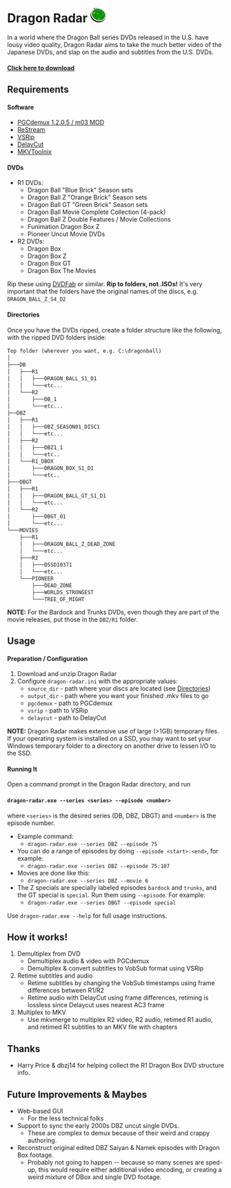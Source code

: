 # Dragon Radar ![app icon](https://raw.githubusercontent.com/gravitypriest/dragon-radar/master/icon_readme.png "Dragon Radar")
In a world where the Dragon Ball series DVDs released in the U.S. have lousy video quality, Dragon Radar aims to take the much better video of the Japanese DVDs, and slap on the audio and subtitles from the U.S. DVDs.

#### [Click here to download](https://github.com/gravitypriest/dragon-radar/releases)

## Requirements

#### Software
- [PGCdemux 1.2.0.5 / m03 MOD](http://www.videohelp.com/software/PgcDemux)
- [ReStream](http://www.videohelp.com/software/Restream)
- [VSRip](http://www.videohelp.com/software/VSRip)
- [DelayCut](http://www.videohelp.com/software/delaycut)
- [MKVToolnix](http://www.videohelp.com/software/MKVtoolnix)

#### DVDs

- R1 DVDs:
    - Dragon Ball "Blue Brick" Season sets
    - Dragon Ball Z "Orange Brick" Season sets
    - Dragon Ball GT "Green Brick" Season sets
    - Dragon Ball Movie Complete Collection (4-pack)
    - Dragon Ball Z Double Features / Movie Collections
    - Funimation Dragon Box Z
    - Pioneer Uncut Movie DVDs
- R2 DVDs:
    - Dragon Box
    - Dragon Box Z
    - Dragon Box GT
    - Dragon Box The Movies

Rip these using [DVDFab](http://www.dvdfab.cn/) or similar.  <b>Rip to folders, not .ISOs!</b>  It's very important that the folders have the original names of the discs, e.g. `DRAGON_BALL_Z_S4_D2`

#### Directories

Once you have the DVDs ripped, create a folder structure like the following, with the ripped DVD folders inside:
```
Top folder (wherever you want, e.g. C:\dragonball)
│
├───DB
│   ├───R1
│   │   ├───DRAGON_BALL_S1_D1
│   │   └───etc...
│   └───R2
│       ├───DB_1
│       └───etc...
├──DBZ
│   ├───R1
│   │   ├───DBZ_SEASON01_DISC1
│   │   └───etc...
│   ├───R2
│   │   ├───DBZ1_1
│   │   └───etc..
│   └───R1_DBOX
│       ├───DRAGON_BOX_S1_D1
│       └───etc..
├───DBGT
│   ├───R1
│   │   ├───DRAGON_BALL_GT_S1_D1
│   │   └───etc...
│   └───R2
│       ├───DBGT_01
│       └───etc...
└───MOVIES
    ├───R1
    │   ├───DRAGON_BALL_Z_DEAD_ZONE
    │   └───etc...
    ├───R2
    │   ├───DSSD10371
    │   └───etc...
    └───PIONEER
        ├───DEAD_ZONE
        ├───WORLDS_STRONGEST
        └───TREE_OF_MIGHT
```
<b>NOTE:</b> For the Bardock and Trunks DVDs, even though they are part of the movie releases, put those in the `DBZ/R1` folder.

## Usage

#### Preparation / Configuration
1. Download and unzip Dragon Radar
2. Configure `dragon-radar.ini` with the appropriate values:
    - `source_dir` - path where your discs are located (see [Directories](#directories))
    - `output_dir` - path where you want your finished .mkv files to go
    - `pgcdemux` - path to PGCdemux
    - `vsrip` - path to VSRip
    - `delaycut` - path to DelayCut

<b>NOTE:</b> Dragon Radar makes extensive use of large (>1GB) temporary files. If your operating system is installed on a SSD, you may want to set your Windows temporary folder to a directory on another drive to lessen I/O to the SSD.

#### Running It
Open a command prompt in the Dragon Radar directory, and run

#### `dragon-radar.exe --series <series> --episode <number>`

where `<series>` is the desired series (DB, DBZ, DBGT) and `<number>` is the episode number.

- Example command:
    - `dragon-radar.exe --series DBZ --episode 75`
- You can do a range of episodes by doing `--episode <start>:<end>`, for example:
    - `dragon-radar.exe --series DBZ --episode 75:107`
- Movies are done like this:
    - `dragon-radar.exe --series DBZ --movie 6`
- The Z specials are specially labeled episodes `bardock` and `trunks`, and the GT special is `special`.  Run them using `--episode`. For example:
    - `dragon-radar.exe --series DBGT --episode special`
    
Use `dragon-radar.exe --help` for full usage instructions.

## How it works!
1. Demultiplex from DVD
    - Demultiplex audio &amp; video with PGCdemux
    - Demultiplex &amp; convert subtitles to VobSub format using VSRip
2. Retime subtitles and audio
    - Retime subtitles by changing the VobSub timestamps using frame differences between R1/R2
    - Retime audio with DelayCut using frame differences, retiming is lossless since Delaycut uses nearest AC3 frame
3. Multiplex to MKV
    - Use mkvmerge to multiplex R2 video, R2 audio, retimed R1 audio, and retimed R1 subtitles to an MKV file with chapters

## Thanks
- Harry Price & dbzj14 for helping collect the R1 Dragon Box DVD structure info.

## Future Improvements & Maybes
- Web-based GUI
    - For the less technical folks
- Support to sync the early 2000s DBZ uncut single DVDs.
    - These are complex to demux because of their weird and crappy authoring.
- Reconstruct original edited DBZ Saiyan & Namek episodes with Dragon Box footage.
    - Probably not going to happen -- because so many scenes are sped-up, this would require either additional video encoding, or creating a weird mixture of DBox and single DVD footage.
